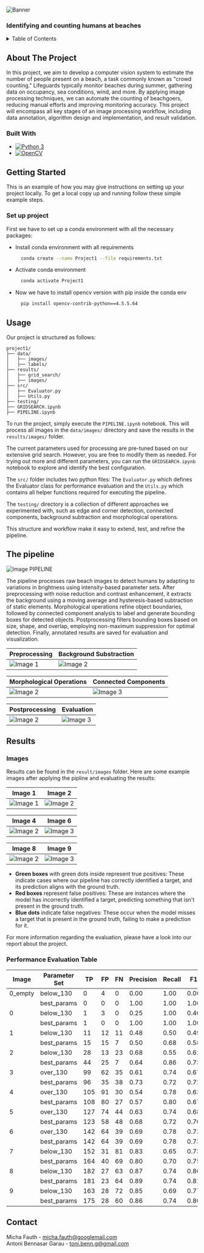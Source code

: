 
<a id="readme-top"></a>




<!-- PROJECT LOGO -->
<br />
<div align="left">
    <img src="images/banner.png" alt="Banner" >
</div>

<h3 align="left">Identifying and counting humans at beaches</h3>



<!-- TABLE OF CONTENTS -->
<details>
  <summary>Table of Contents</summary>
  <ol>
    <li>
      <a href="#about-the-project">About The Project</a>
      <ul>
        <li><a href="#built-with">Built With</a></li>
      </ul>
    </li>
    <li>
      <a href="#getting-started">Getting Started</a>
      <ul>
        <li><a href="#set-up-project">Set up project</a></li>
      </ul>
    </li>
    <li><a href="#usage">Usage</a></li>
    <li>
      <a href="#results">Results</a>
      <ul>
        <li><a href="#images">Images</a></li>
        <li><a href="#performance-evaluation-table">Performance Evaluation Table</a></li>
      </ul>
    </li>
    <li><a href="#contact">Contact</a></li>
  </ol>
</details>



<!-- ABOUT THE PROJECT -->
## About The Project

In this project, we aim to develop a computer vision system to estimate the number of people present on a beach, a task commonly known as "crowd counting." Lifeguards typically monitor beaches during summer, gathering data on occupancy, sea conditions, wind, and more. By applying image processing techniques, we can automate the counting of beachgoers, reducing manual efforts and improving monitoring accuracy. This project will encompass all key stages of an image processing workflow, including data annotation, algorithm design and implementation, and result validation.




### Built With
* [![Python 3][Python-badge]][Python-url]
* [![OpenCV][OpenCV-badge]][OpenCV-url]







<!-- GETTING STARTED -->
## Getting Started

This is an example of how you may give instructions on setting up your project locally.
To get a local copy up and running follow these simple example steps.

### Set up project

First we have to set up a conda environment with all the necessary packages:

* Install conda environment with all requirements
  ```sh
    conda create --name Project1 --file requirements.txt
  ```
* Activate conda environment
  ```sh
    conda activate Project1
  ```
* Now we have to install opencv version with pip inside the conda env
  ```sh
    pip install opencv-contrib-python==4.5.5.64
  ```



<!-- USAGE EXAMPLES -->
## Usage

Our project is structured as follows:

```
project1/
├── data/
│   ├── images/
│   ├── labels/
├── results/
│   ├── grid_search/
│   ├── images/
├── src/
│   ├── Evaluator.py
│   ├── Utils.py
├── testing/
├── GRIDSEARCH.ipynb
├── PIPELINE.ipynb
```
To run the project, simply execute the `PIPELINE.ipynb` notebook. This will process all images in the `data/images/` directory and save the results in the `results/images/` folder.

The current parameters used for processing are pre-tuned based on our extensive grid search. However, you are free to modify them as needed. For trying out more and different parameters, you can run the `GRIDSEARCH.ipynb` notebook to explore and identify the best configuration.

The `src/`  folder includes two python files: The `Evaluator.py` which defines the Evaluator class for performance evaluation and the `Utils.py` which contains all helper functions required for executing the pipeline.

The `testing/` directory is a collection of different approaches we experimented with, such as edge and corner detection, connected components, background subtraction and morphological operations.

This structure and workflow make it easy to extend, test, and refine the pipeline.

## The pipeline

![Image PIPELINE](images/PIPELINE.png)

The pipeline processes raw beach images to detect humans by adapting to variations in brightness using intensity-based parameter sets. After preprocessing with noise reduction and contrast enhancement, it extracts the background using a moving average and hysteresis-based subtraction of static elements. Morphological operations refine object boundaries, followed by connected component analysis to label and generate bounding boxes for detected objects. Postprocessing filters bounding boxes based on size, shape, and overlap, employing non-maximum suppression for optimal detection. Finally, annotated results are saved for evaluation and visualization.

| Preprocessing         | Background Substraction         |
|-------------------|------------------|
| ![Image 1](images/Preprocessing.png) | ![Image 2](images/BackgroundSubstraction.png) |



| Morphological Operations        | Connected Components        |
|------------------|------------------|
| ![Image 2](images/Morph.png) | ![Image 3](images/connectedComponents.png) |



| Postprocessing          | Evaluation          |
|------------------|------------------|
| ![Image 2](images/postProcessing.png) | ![Image 3](images/final_result05.png) |

## Results

### Images

Results can be found in the `result/images` folder.
Here are some example images after applying the pipline and evaluating the results:

| Image 1          | Image 2          |
|-------------------|------------------|
| ![Image 1](results/images/1_result.jpg) | ![Image 2](results/images/2_result.jpg) |



| Image 4          | Image 6          |
|------------------|------------------|
| ![Image 2](results/images/4_result.jpg) | ![Image 3](results/images/6_result.jpg) |



| Image 8          | Image 9          |
|------------------|------------------|
| ![Image 2](results/images/8_result.jpg) | ![Image 3](results/images/9_result.jpg) |

- **Green boxes** with green dots inside represent true positives: These indicate cases where our pipeline has correctly identified a target, and its prediction aligns with the ground truth.
- **Red boxes** represent false positives: These are instances where the model has incorrectly identified a target, predicting something that isn't present in the ground truth.
- **Blue dots** indicate false negatives: These occur when the model misses a target that is present in the ground truth, failing to make a prediction for it.

For more information regarding the evaluation, please have a look into our report about the project.

### Performance Evaluation Table

| **Image**    | **Parameter Set** | **TP** | **FP** | **FN** | **Precision** | **Recall** | **F1**  | **RMSE** | **Accuracy** |
|--------------|-------------------|--------|--------|--------|---------------|------------|---------|----------|-------------|
| 0_empty      | below_130         | 0      | 4      | 0      | 0.00          | 1.00       | 0.00    | 4.0      | 0.00        |
|              | best_params       | 0      | 0      | 0      | 1.00          | 1.00       | 1.00    | 0.0      | 100.00      |
| 0            | below_130         | 1      | 3      | 0      | 0.25          | 1.00       | 0.40    | 3.0      | 25.00       |
|              | best_params       | 1      | 0      | 0      | 1.00          | 1.00       | 1.00    | 0.0      | 100.00      |
| 1            | below_130         | 11     | 12     | 11     | 0.48          | 0.50       | 0.49    | 1.0      | 47.83       |
|              | best_params       | 15     | 15     | 7      | 0.50          | 0.68       | 0.58    | 8.0      | 50.00       |
| 2            | below_130         | 28     | 13     | 23     | 0.68          | 0.55       | 0.61    | 10.0     | 68.29       |
|              | best_params       | 44     | 25     | 7      | 0.64          | 0.86       | 0.73    | 18.0     | 63.77       |
| 3            | over_130          | 99     | 62     | 35     | 0.61          | 0.74       | 0.67    | 27.0     | 61.49       |
|              | best_params       | 96     | 35     | 38     | 0.73          | 0.72       | 0.72    | 3.0      | 73.28       |
| 4            | over_130          | 105    | 91     | 30     | 0.54          | 0.78       | 0.63    | 61.0     | 53.57       |
|              | best_params       | 108    | 80     | 27     | 0.57          | 0.80       | 0.67    | 53.0     | 57.45       |
| 5            | over_130          | 127    | 74     | 44     | 0.63          | 0.74       | 0.68    | 30.0     | 63.18       |
|              | best_params       | 123    | 58     | 48     | 0.68          | 0.72       | 0.70    | 10.0     | 67.96       |
| 6            | over_130          | 142    | 64     | 39     | 0.69          | 0.78       | 0.73    | 25.0     | 68.93       |
|              | best_params       | 142    | 64     | 39     | 0.69          | 0.78       | 0.73    | 25.0     | 68.93       |
| 7            | below_130         | 152    | 31     | 81     | 0.83          | 0.65       | 0.73    | 50.0     | 83.06       |
|              | best_params       | 164    | 40     | 69     | 0.80          | 0.70       | 0.75    | 29.0     | 80.39       |
| 8            | below_130         | 182    | 27     | 63     | 0.87          | 0.74       | 0.80    | 36.0     | 87.08       |
|              | best_params       | 181    | 23     | 64     | 0.89          | 0.74       | 0.81    | 41.0     | 88.73       |
| 9            | below_130         | 163    | 28     | 72     | 0.85          | 0.69       | 0.77    | 44.0     | 85.34       |
|              | best_params       | 175    | 28     | 60     | 0.86          | 0.74       | 0.80    | 32.0     | 86.21       |


<!-- CONTACT -->
## Contact

Micha Fauth  - micha.fauth@googlemail.com <br>
Antoni Bennasar Garau - toni.benn.g@gmail.com








<!-- MARKDOWN LINKS & IMAGES -->
[OpenCV-badge]: https://img.shields.io/badge/OpenCV-5C3EE8?style=for-the-badge&logo=opencv&logoColor=white
[OpenCV-url]: https://opencv.org/
[Python-badge]: https://img.shields.io/badge/Python-3.10%2B-3776AB?style=for-the-badge&logo=python&logoColor=white
[Python-url]: https://www.python.org/

